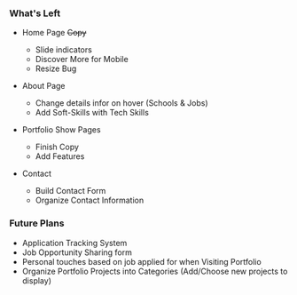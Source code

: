 ### What's Left
- Home Page
  ~~Copy~~
  - Slide indicators
  - Discover More for Mobile
  - Resize Bug

- About Page
  - Change details infor on hover (Schools & Jobs)
  - Add Soft-Skills with Tech Skills

- Portfolio Show Pages
  - Finish Copy
  - Add Features

- Contact
  - Build Contact Form
  - Organize Contact Information

### Future Plans
- Application Tracking System
- Job Opportunity Sharing form
- Personal touches based on job applied for when Visiting Portfolio
- Organize Portfolio Projects into Categories (Add/Choose new projects to display)